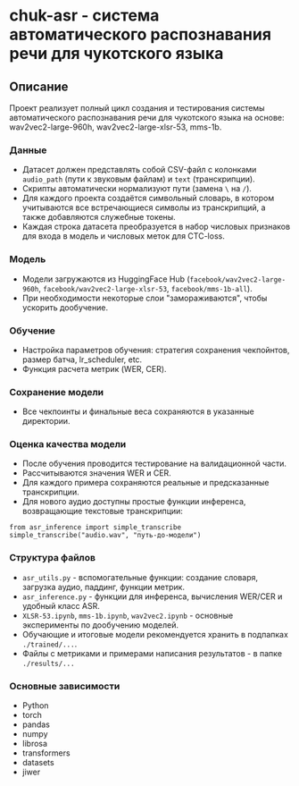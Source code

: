 # chuk-asr - система автоматического распознавания речи для чукотского языка

## Описание

Проект реализует полный цикл создания и тестирования системы автоматического распознавания речи для чукотского языка на основе: wav2vec2-large-960h, wav2vec2-large-xlsr-53, mms-1b.

### Данные
- Датасет должен представлять собой CSV-файл с колонками `audio_path` (пути к звуковым файлам) и `text` (транскрипции).
- Скрипты автоматически нормализуют пути (замена `\` на `/`).
- Для каждого проекта создаётся символьный словарь, в котором учитываются все встречающиеся символы из транскрипций, а также добавляются служебные токены.
- Каждая строка датасета преобразуется в набор числовых признаков для входа в модель и числовых меток для CTC-loss.

### Модель

- Модели загружаются из HuggingFace Hub (`facebook/wav2vec2-large-960h`, `facebook/wav2vec2-large-xlsr-53`, `facebook/mms-1b-all`).
- При необходимости некоторые слои "замораживаются", чтобы ускорить дообучение.

### Обучение

- Настройка параметров обучения: стратегия сохранения чекпойнтов, размер батча, lr_scheduler, etc.
- Функция расчета метрик (WER, CER).

### Сохранение модели

- Все чекпоинты и финальные веса сохраняются в указанные директории.

### Оценка качества модели

- После обучения проводится тестирование на валидационной части.
- Рассчитываются значения WER и CER.
- Для каждого примера сохраняются реальные и предсказанные транскрипции.
- Для нового аудио доступны простые функции инференса, возвращающие текстовые транскрипции:

```
from asr_inference import simple_transcribe
simple_transcribe("audio.wav", "путь-до-модели")
```

### Структура файлов

- `asr_utils.py` - вспомогательные функции: создание словаря, загрузка аудио, паддинг, функции метрик.
- `asr_inference.py` - функции для инференса, вычисления WER/СER и удобный класс ASR.
- `XLSR-53.ipynb`, `mms-1b.ipynb`, `wav2vec2.ipynb` - основные эксперименты по дообучению моделей.
- Обучающие и итоговые модели рекомендуется хранить в подпапках `./trained/...`.
- Файлы с метриками и примерами написания результатов - в папке `./results/...`

### Основные зависимости

- Python
- torch
- pandas
- numpy
- librosa
- transformers
- datasets
- jiwer